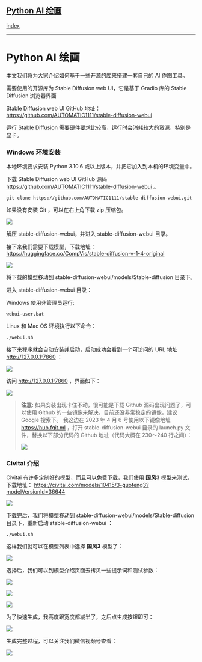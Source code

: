 ## [Python AI  绘画](https://www.runoob.com/python3/python-ai-draw.html)

[index](目录.md)

---
Python AI 绘画
============

本文我们将为大家介绍如何基于一些开源的库来搭建一套自己的 AI 作图工具。

需要使用的开源库为 Stable Diffusion web UI，它是基于 Gradio 库的 Stable Diffusion 浏览器界面

Stable Diffusion web UI GitHub 地址：
<https://github.com/AUTOMATIC1111/stable-diffusion-webui>

运行 Stable Diffusion 需要硬件要求比较高，运行时会消耗较大的资源，特别是显卡。

### Windows 环境安装

本地环境要求安装 Python 3.10.6 或以上版本，并把它加入到本机的环境变量中。

下载 Stable Diffusion web UI GitHub 源码
<https://github.com/AUTOMATIC1111/stable-diffusion-webui>
。

```
git clone https://github.com/AUTOMATIC1111/stable-diffusion-webui.git
```

如果没有安装 Git ，可以在右上角下载 zip 压缩包。

![](https://www.runoob.com/wp-content/uploads/2023/04/1d0b3880e9f246f3b50075f9dd874eb2.png)

解压 stable-diffusion-webui，并进入 stable-diffusion-webui 目录。

接下来我们需要下载模型，下载地址：
<https://huggingface.co/CompVis/stable-diffusion-v-1-4-original>

![](https://www.runoob.com/wp-content/uploads/2023/04/199a2c028c3fb22d9946391a845b1e93.png)

将下载的模型移动到
stable-diffusion-webui/models/Stable-diffusion
目录下。

进入 stable-diffusion-webui 目录：

Windows 使用非管理员运行:

```
webui-user.bat
```

Linux 和 Mac OS 环境执行以下命令：

```
./webui.sh
```

接下来程序就会自动安装并启动，启动成功会看到一个可访问的 URL 地址
http://127.0.0.1:7860
：

![](https://www.runoob.com/wp-content/uploads/2023/04/e3a349b8c5c122b17af780a0e3918872.png)

访问
http://127.0.0.1:7860
，界面如下：

![](https://www.runoob.com/wp-content/uploads/2023/04/94db8ed9769fee5a9d68e43ec4ba1d76-.png)

> **注意:**
> 如果安装出现卡住不动，很可能是下载 Github 源码出现问题了，可以使用 Github 的一些镜像来解决，目前还没非常稳定的镜像，建议 Google 搜索下。
> 我这边在 2023 年 4 月 6 号使用以下镜像地址
> https://hub.fgit.ml
> ，打开 stable-diffusion-webui 目录的 launch.py 文件，替换以下部分代码的 Github 地址（代码大概在 230～240 行之间）：
>
> ![](https://www.runoob.com/wp-content/uploads/2023/04/5fdfe36f22e6c09312860a789ce5fe70.png)

### Civitai 介绍

Civitai 有许多定制好的模型，而且可以免费下载，我们使用
**国风3**
模型来测试，下载地址：
<https://civitai.com/models/10415/3-guofeng3?modelVersionId=36644>

![](https://www.runoob.com/wp-content/uploads/2023/04/drawai-c-1.png)

下载完后，我们将模型移动到
stable-diffusion-webui/models/Stable-diffusion
目录下，重新启动 stable-diffusion-webui ：

```
./webui.sh
```

这样我们就可以在模型列表中选择
**国风3**
模型了：

![](https://www.runoob.com/wp-content/uploads/2023/04/e570bdeee6a5e36e0bc99078d3033a57.png)

选择后，我们可以到模型介绍页面去拷贝一些提示词和测试参数：

![](https://www.runoob.com/wp-content/uploads/2023/04/drawai-c-2.png)

![](https://www.runoob.com/wp-content/uploads/2023/04/drawai-c-3.png)

![](https://www.runoob.com/wp-content/uploads/2023/04/drawai-c-4.png)

​为了快速生成，我高度跟宽度都减半了，之后点生成按钮即可：

![](https://www.runoob.com/wp-content/uploads/2023/04/dcaaddda2a89ce2e0fb8443ae25823f9.png)

生成完整过程，可以关注我们微信视频号查看：

![](https://www.runoob.com/wp-content/uploads/2023/04/WechatIMG359.jpeg)
